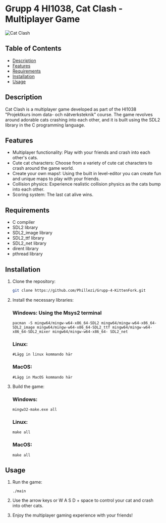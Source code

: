 # Grupp 4 HI1038, Cat Clash - Multiplayer Game

![Cat Clash](cat_clash_banner.png)

## Table of Contents
- [Description](#description)
- [Features](#features)
- [Requirements](#requirements)
- [Installation](#installation)
- [Usage](#usage)

## Description
Cat Clash is a multiplayer game developed as part of the HI1038 "Projektkurs inom data- och nätverksteknik" course. The game revolves around adorable cats crashing into each other, and it is built using the SDL2 library in the C programming language.

## Features
- Multiplayer functionality: Play with your friends and crash into each other's cats.
- Cute cat characters: Choose from a variety of cute cat characters to crash around the game world.
- Create your own maps!: Using the built in level-editor you can create fun and unique maps to play with your friends.
- Collision physics: Experience realistic collision physics as the cats bump into each other.
- Scoring system: The last cat alive wins.

## Requirements
- C compiler
- SDL2 library
- SDL2_image library
- SDL2_ttf library
- SDL2_net library
- dirent library
- pthread library

## Installation
1. Clone the repository:

   ```bash
   git clone https://github.com/Phillezi/Grupp-4-KittenFork.git
   ```

2. Install the necessary libraries:
   ### Windows: Using the Msys2 terminal
   ``` MSYS2 MSYS
   pacman -S mingw64/mingw-w64-x86_64-SDL2 mingw64/mingw-w64-x86_64-SDL2_image mingw64/mingw-w64-x86_64-SDL2_ttf mingw64/mingw-w64-x86_64-SDL2_mixer mingw64/mingw-w64-x86_64- SDL2_net
   ```
   ### Linux:
   ```
   #Lägg in linux kommando här
   ```
   ### MacOS:
   ```
   #Lägg in MacOS kommando här
   ```

3. Build the game:
   ### Windows:
   ```
   mingw32-make.exe all
   ```
   ### Linux:
   ```
   make all
   ```
   ### MacOS:
   ```
   make all
   ```

## Usage
1. Run the game:

   ```
   ./main
   ```

2. Use the arrow keys or W A S D + space to control your cat and crash into other cats.
3. Enjoy the multiplayer gaming experience with your friends!
